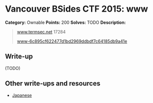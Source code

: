 # Vancouver BSides CTF 2015: www

**Category:** Ownable
**Points:** 200
**Solves:** TODO
**Description:** 

> www.termsec.net 17284
> 
> [www-6c895cf622477d1bd2969ddbdf7c64185db9a41e](www-6c895cf622477d1bd2969ddbdf7c64185db9a41e)

## Write-up

(TODO)

## Other write-ups and resources

* [Japanese](http://mage-ctf-writeup.blogspot.jp/2015/03/b-sides-vancouver-2015.html)
